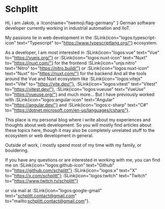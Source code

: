 # Schplitt

Hi, i am Jakob, a :Icon{name="twemoji:flag-germany" } German software developer currently working in industrial automation and IIoT.

My passions lie in web development in the :SLink{icon="logos:typescript-icon" text="Typescript" to="https://www.typescriptlang.org/"} ecosystem.

As a developer, I am most interested in
:SLink{icon="logos:vue" text="Vue" to="https://vuejs.org/"} or :SLink{icon="logos:nuxt-icon" text="Nuxt" to="https://nuxt.com/"} for the frontend
:SLink{icon="unjs:nitro" text="Nitro" to="https://nitro.build/"} or :SLink{icon="logos:nuxt-icon" text="Nuxt" to="https://nuxt.com/"} for the backend
And all the tools around the Vue and Nuxt ecosystem like :SLink{icon="logos:vitejs" text="Vite" to="https://vite.dev/"}, :SLink{icon="logos:vitest" text="Vitest" to="https://vitest.dev/"}, :SLink{icon="logos:vueuse" text="VueUse" to="https://vueuse.org/"} and much more...
But I have previously worked with :SLink{icon="logos:angular-icon" text="Angular" to="https://angular.dev/"} and :SLink{icon="logos:c-sharp" text="C#" to="https://dotnet.microsoft.com/en-us/languages/csharp"}.

This place is my personal blog where i write about my experiences and thoughts about web development.
So you will mostly find articles about these topics here, though it may also be completely unrelated stuff to the ecosystem or web development in general.

Outside of work, i mostly spend most of my time with my family, or bouldering.

If you have any questions or are interested in working with me, you can find me on
:SLink{icon="logos:github-icon" text="Github" to="https://github.com/schplitt"} :SLink{icon="logos:x" text="X" to="https://x.com/schplitt"} :SLink{icon="logos:twitch" text="Twitch" to="https://www.twitch.tv/schplitt"}

or via mail at :SLink{icon="logos:google-gmail" text="schplitt.contact@gmail.com" to="mailto:schplitt.contact@gmail.com"}.
